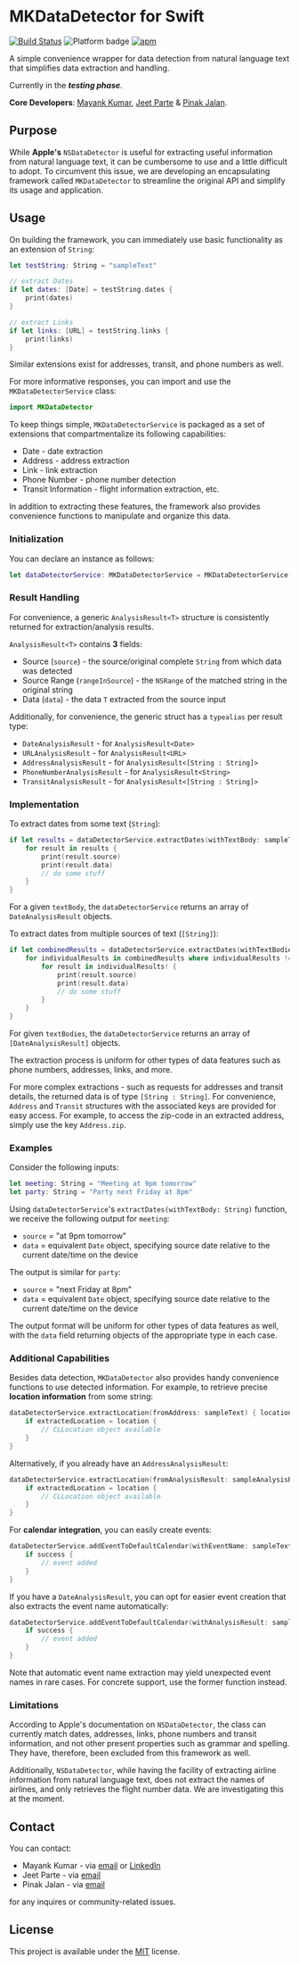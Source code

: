 # **MKDataDetector for Swift**
[![Build Status](https://travis-ci.org/mayankk2308/mkdatadetector-swift.svg?branch=master)](https://travis-ci.org/mayankk2308/mkdatadetector-swift)
![Platform badge](https://img.shields.io/badge/platforms-iOS%20%7C%20macOS-brightgreen.svg)
[![apm](https://img.shields.io/apm/l/vim-mode.svg)]()

A simple convenience wrapper for data detection from natural language text that simplifies data extraction and handling.

Currently in the _**testing phase**_.

**Core Developers**: [Mayank Kumar](https://github.com/mayankk2308), [Jeet Parte](https://github.com/jeetparte) & [Pinak Jalan](https://github.com/pinakj).

## Purpose

While **Apple's** `NSDataDetector` is useful for extracting useful information from natural language text, it can be cumbersome to use and a little difficult to adopt. To circumvent this issue, we are developing an encapsulating framework called `MKDataDetector` to streamline the original API and simplify its usage and application.

## Usage

On building the framework, you can immediately use basic functionality as an extension of `String`:
```swift
let testString: String = "sampleText"

// extract Dates
if let dates: [Date] = testString.dates {
    print(dates)
}

// extract Links
if let links: [URL] = testString.links {
    print(links)
}
```

Similar extensions exist for addresses, transit, and phone numbers as well.

For more informative responses, you can import and use the `MKDataDetectorService` class:
```swift
import MKDataDetector
```

To keep things simple, `MKDataDetectorService` is packaged as a set of extensions that compartmentalize its following capabilities:

* Date - date extraction
* Address - address extraction
* Link - link extraction
* Phone Number - phone number detection
* Transit Information - flight information extraction, etc.

In addition to extracting these features, the framework also provides convenience functions to manipulate and organize this data.

### Initialization

You can declare an instance as follows:
```swift
let dataDetectorService: MKDataDetectorService = MKDataDetectorService()
```

### Result Handling

For convenience, a generic `AnalysisResult<T>` structure is consistently returned for extraction/analysis results.

`AnalysisResult<T>` contains **3** fields:
* Source (`source`) - the source/original complete `String` from which data was detected
* Source Range (`rangeInSource`) - the `NSRange` of the matched string in the original string
* Data (`data`) - the data `T` extracted from the source input

Additionally, for convenience, the generic struct has a `typealias` per result type:
* `DateAnalysisResult` - for `AnalysisResult<Date>`
* `URLAnalysisResult` - for `AnalysisResult<URL>`
* `AddressAnalysisResult` - for `AnalysisResult<[String : String]>`
* `PhoneNumberAnalysisResult` - for `AnalysisResult<String>`
* `TransitAnalysisResult` - for `AnalysisResult<[String : String]>`

### Implementation

To extract dates from some text (`String`):
```swift
if let results = dataDetectorService.extractDates(withTextBody: sampleTextBody) {
    for result in results {
        print(result.source)
        print(result.data)
        // do some stuff
    }
}
```
For a given `textBody`, the `dataDetectorService` returns an array of `DateAnalysisResult` objects.

To extract dates from multiple sources of text (`[String]`):
```swift
if let combinedResults = dataDetectorService.extractDates(withTextBodies: [sampleText, sampleText, ...]) {
    for individualResults in combinedResults where individualResults != nil {
        for result in individualResults! {
            print(result.source)
            print(result.data)
            // do some stuff
        }
    }
}
```
For given `textBodies`, the `dataDetectorService` returns an array of `[DateAnalysisResult]` objects.

The extraction process is uniform for other types of data features such as phone numbers, addresses, links, and more.

For more complex extractions - such as requests for addresses and transit details, the returned data is of type `[String : String]`. For convenience, `Address` and `Transit` structures with the associated keys are provided for easy access. For example, to access the zip-code in an extracted address, simply use the key `Address.zip`.

### Examples

Consider the following inputs:
```swift
let meeting: String = "Meeting at 9pm tomorrow"
let party: String = "Party next Friday at 8pm"
```

Using `dataDetectorService`'s `extractDates(withTextBody: String)` function, we receive the following output for `meeting`:
* `source` = "at 9pm tomorrow"
* `data` = equivalent `Date` object, specifying source date relative to the current date/time on the device

The output is similar for `party`:
* `source` = "next Friday at 8pm"
* `data` = equivalent `Date` object, specifying source date relative to the current date/time on the device

The output format will be uniform for other types of data features as well, with the `data` field returning objects of the appropriate type in each case.

### Additional Capabilities

Besides data detection, `MKDataDetector` also provides handy convenience functions to use detected information. For example, to retrieve precise **location information** from some string:
```swift
dataDetectorService.extractLocation(fromAddress: sampleText) { location in
    if extractedLocation = location {
        // CLLocation object available
    }
}
```

Alternatively, if you already have an `AddressAnalysisResult`:
```swift
dataDetectorService.extractLocation(fromAnalysisResult: sampleAnalysisResult) { location in
    if extractedLocation = location {
        // CLLocation object available
    }
}
```

For **calendar integration**, you can easily create events:
```swift
dataDetectorService.addEventToDefaultCalendar(withEventName: sampleText, withStartDate: sampleStartDate, withEndDate: sampleEndDate) { success in
    if success {
        // event added
    }
}
```

If you have a `DateAnalysisResult`, you can opt for easier event creation that also extracts the event name automatically:
```swift
dataDetectorService.addEventToDefaultCalendar(withAnalysisResult: sampleResult, withEndDate: sampleEndDate) { success in
    if success {
        // event added
    }
}
```

Note that automatic event name extraction may yield unexpected event names in rare cases. For concrete support, use the former function instead.

### Limitations

According to Apple's documentation on `NSDataDetector`, the class can currently match dates, addresses, links, phone numbers and transit information, and not other present properties such as grammar and spelling. They have, therefore, been excluded from this framework as well.

Additionally, `NSDataDetector`, while having the facility of extracting airline information from natural language text, does not extract the names of airlines, and only retrieves the flight number data. We are investigating this at the moment.

## Contact

You can contact:
* Mayank Kumar - via [email](mailto:mayankk2308@gmail.com) or [LinkedIn](https://www.linkedin.com/in/mayank-kumar-478245b1/)
* Jeet Parte - via [email](mailto:jeetparte@gmail.com)
* Pinak Jalan - via [email](mailto:pinak.jalan@me.com)

for any inquires or community-related issues.

## License

This project is available under the [MIT](https://github.com/mayankk2308/mkdatadetector-swift/blob/master/LICENSE.md) license.
